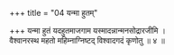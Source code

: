 +++
title = "04 यन्मा हुतम्"

+++
यन्मा हुतं यदहुतमाजगाम यस्मादन्नान्मनसोद्रारजीमि ।  
वैश्वानरस्थ महतो महिम्नाग्निष्टद् विश्वादगदं कृणोतु ॥ ४ ॥